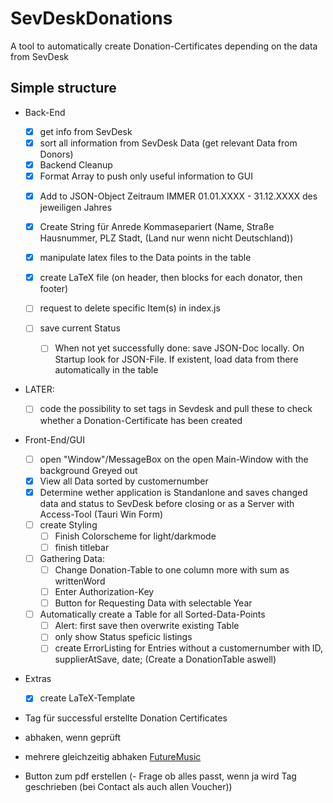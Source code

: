 # SevDeskDonations

 A tool to automatically create Donation-Certificates depending on the data from SevDesk

## Simple structure

- Back-End
  - [x] get info from SevDesk
  - [x] sort all information from SevDesk Data (get relevant Data from Donors)
  - [x] Backend Cleanup
  - [x] Format Array to push only useful information to GUI
  <!-- - [ ] code the possibility to change wrong Data in the GUI and push to sevDesk -->
    <!-- - List all Data of specific user to be changend/corrected and then saved -->
  - [x] Add to JSON-Object Zeitraum IMMER 01.01.XXXX - 31.12.XXXX des jeweiligen Jahres
  - [x] Create String für Anrede Kommasepariert (Name, Straße Hausnummer, PLZ Stadt, (Land nur wenn nicht Deutschland))

  - [x] manipulate latex files to the Data points in the table
  - [x] create LaTeX file (on header, then blocks for each donator, then footer)
  - [ ] request to delete specific Item(s) in index.js
  - [ ] save current Status
    - [ ] When not yet successfully done: save JSON-Doc locally. On Startup look for JSON-File. If existent, load data from there automatically in the table

- LATER:
  - [ ] code the possibility to set tags in Sevdesk and pull these to check whether a Donation-Certificate has been created
    <!-- - [ ] manage LaTeX files as PDF(Save to local Machine/send via mail/send via letter at sevdesk or other) -->

- Front-End/GUI
  - [ ] open "Window"/MessageBox on the open Main-Window with the background Greyed out
  - [x] View all Data sorted by customernumber
  - [x] Determine wether application is Standanlone and saves changed data and status to SevDesk before closing or as a Server with Access-Tool (Tauri Win Form)
  - [ ] create Styling
    - [ ] Finish Colorscheme for light/darkmode
    - [ ] finish titlebar
  - [ ] Gathering Data:
    - [ ] Change Donation-Table to one column more with sum as writtenWord
    - [ ] Enter Authorization-Key
    - [ ] Button for Requesting Data with selectable Year
  - [ ] Automatically create a Table for all Sorted-Data-Points
    - [ ] Alert: first save then overwrite existing Table
    - [ ] only show Status speficic listings
    - [ ] create ErrorListing for Entries without a customernumber with ID, supplierAtSave, date; (Create a DonationTable aswell)
- Extras
  - [x] create LaTeX-Template

- Tag für successful erstellte Donation Certificates

- abhaken, wenn geprüft
- mehrere gleichzeitig abhaken      [FutureMusic](ttps://stackoverflow.com/questions/659508/how-can-i-shift-select-multiple-checkboxes-like-gmail)
- Button zum pdf erstellen
(- Frage ob alles passt, wenn ja wird Tag geschrieben (bei Contact als auch allen Voucher))
